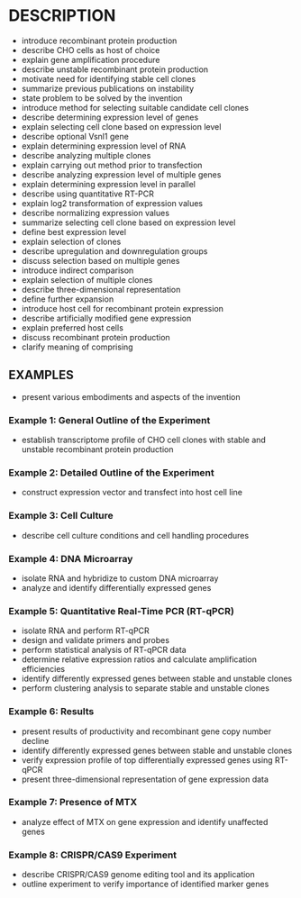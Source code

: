 # DESCRIPTION

- introduce recombinant protein production
- describe CHO cells as host of choice
- explain gene amplification procedure
- describe unstable recombinant protein production
- motivate need for identifying stable cell clones
- summarize previous publications on instability
- state problem to be solved by the invention
- introduce method for selecting suitable candidate cell clones
- describe determining expression level of genes
- explain selecting cell clone based on expression level
- describe optional Vsnl1 gene
- explain determining expression level of RNA
- describe analyzing multiple clones
- explain carrying out method prior to transfection
- describe analyzing expression level of multiple genes
- explain determining expression level in parallel
- describe using quantitative RT-PCR
- explain log2 transformation of expression values
- describe normalizing expression values
- summarize selecting cell clone based on expression level
- define best expression level
- explain selection of clones
- describe upregulation and downregulation groups
- discuss selection based on multiple genes
- introduce indirect comparison
- explain selection of multiple clones
- describe three-dimensional representation
- define further expansion
- introduce host cell for recombinant protein expression
- describe artificially modified gene expression
- explain preferred host cells
- discuss recombinant protein production
- clarify meaning of comprising

## EXAMPLES

- present various embodiments and aspects of the invention

### Example 1: General Outline of the Experiment

- establish transcriptome profile of CHO cell clones with stable and unstable recombinant protein production

### Example 2: Detailed Outline of the Experiment

- construct expression vector and transfect into host cell line

### Example 3: Cell Culture

- describe cell culture conditions and cell handling procedures

### Example 4: DNA Microarray

- isolate RNA and hybridize to custom DNA microarray
- analyze and identify differentially expressed genes

### Example 5: Quantitative Real-Time PCR (RT-qPCR)

- isolate RNA and perform RT-qPCR
- design and validate primers and probes
- perform statistical analysis of RT-qPCR data
- determine relative expression ratios and calculate amplification efficiencies
- identify differently expressed genes between stable and unstable clones
- perform clustering analysis to separate stable and unstable clones

### Example 6: Results

- present results of productivity and recombinant gene copy number decline
- identify differently expressed genes between stable and unstable clones
- verify expression profile of top differentially expressed genes using RT-qPCR
- present three-dimensional representation of gene expression data

### Example 7: Presence of MTX

- analyze effect of MTX on gene expression and identify unaffected genes

### Example 8: CRISPR/CAS9 Experiment

- describe CRISPR/CAS9 genome editing tool and its application
- outline experiment to verify importance of identified marker genes

